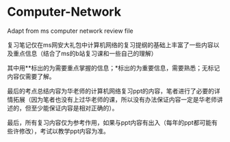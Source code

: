 # Computer-Network
Adapt from ms computer network review file

复习笔记仅在ms网安大礼包中计算机网络的复习提纲的基础上丰富了一些内容以及重点信息（结合了ms的b站复习课和一些自己的理解）

其中用**标出的为需要重点掌握的信息；*标出的为重要信息，需要熟悉；无标记内容仅需要了解。

最后的考点总结内容为华老师的计算机网络复习ppt的内容，笔者进行了必要的详情拓展（因为笔者也没有上过华老师的课，所以没有办法保证内容一定是华老师讲述的，但至少能保证内容是相对正确的）。

最后，所有复习内容仅为参考作用，如果与ppt内容有出入（每年的ppt都可能有些许修改），考试以教学ppt内容为准。
